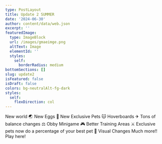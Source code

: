 ```yaml
---
type: PostLayout
title: Update 2 SUMMER
date: '2024-06-30'
author: content/data/web.json
excerpt: ''
featuredImage:
  type: ImageBlock
  url: /images/gmaeimge.png
  altText: Image
  elementId: ''
  styles:
    self:
      borderRadius: medium
bottomSections: []
slug: update2
isFeatured: false
isDraft: false
colors: bg-neutralAlt-fg-dark
styles:
  self:
    flexDirection: col
---
```


New world 🌏
New Eggs 🥚
New Exclusive Pets 🐱
Hoverboards ✈
Tons of balance changes ⚖
Obby Minigame 🎮
Better Training Areas ⚔
Exclusive pets now do a percentage of your best pet 🔱
Visual Changes
Much more!!
Play here!
